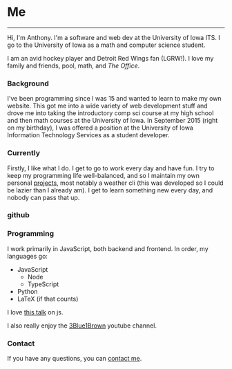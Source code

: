 # Me
-----
Hi, I'm Anthony. I'm a software and web dev at the University of Iowa ITS. I go to the University of Iowa as a math and
computer science student.

I am an avid hockey player and Detroit Red Wings fan (LGRW!). I love my family and friends, pool, math, and *The Office*.

### Background
I've been programming since I was 15 and wanted to learn to make my own website. This got me into a wide variety of web development stuff
 and drove me into taking the introductory comp sci course at my high school and then math courses at the University of Iowa. In September 
 2015 (right on my birthday), I was offered a position at the University of Iowa Information Technology Services as a student developer.

### Currently
Firstly, I like what I do. I get to go to work every day and have fun. I try to keep my programming life well-balanced,
 and so I maintain my own personal [projects](http://apizzimenti.com/#/projects), most notably a weather cli (this was developed so I could
 be lazier than I already am). I get to learn something new every day, and nobody can pass that up.
 
### github

<div class="github-widget" data-username="apizzimenti"></div>
<script src="https://unpkg.com/github-card@1.2.0/dist/widget.js"></script>

### Programming
I work primarily in JavaScript, both backend and frontend. In order, my languages go:

* JavaScript
    * Node
    * TypeScript
* Python
* LaTeX (if that counts)

I love [this talk](https://www.destroyallsoftware.com/talks/wat) on js.

I also really enjoy the [3Blue1Brown](https://www.youtube.com/channel/UCYO_jab_esuFRV4b17AJtAw) youtube channel.

### Contact
If you have any questions, you can [contact me](http://apizzimenti.com/#/contact).